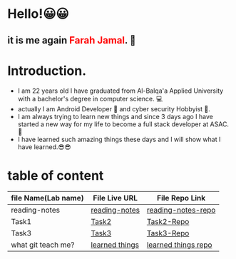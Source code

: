 # Hello!😀😀
## it is me again <span style="color:red;">Farah Jamal</span>. 💁
# Introduction.

* I am 22 years old I have graduated from Al-Balqa'a Applied University with a bachelor's degree  in computer science. 💻
* actually I am Android Developer 📱 and cyber security Hobbyist 🔐.
* I am always trying to learn new things and since 3 days ago I have started a new way for my life to become a full stack developer at ASAC.🙌
* I have learned such amazing things these days and I will show what I have learned.😎😎

# table of content


| file Name(Lab name) | File Live URL | File Repo Link|
| ------| -----------|--------|
| reading-notes |[reading-notes](http://patatatech.me/reading-notes/)|[reading-notes-repo](https://github.com/FarahJamal/reading-notes)|
| Task1 | [Task2](http://patatatech.me/Second_Task/)|[Task2-Repo](https://github.com/FarahJamal/Second_Task/edit/main/README.md)|
| Task3 |[Task3](http://patatatech.me/ThirdTask/)|[Task3-Repo](https://github.com/FarahJamal/ThirdTask)|
|what git teach me?|[learned things](http://patatatech.me/Git-Task/TodayLesson)|[learned things repo](https://github.com/FarahJamal/Git-Task/blob/main/TodayLesson.md)|

